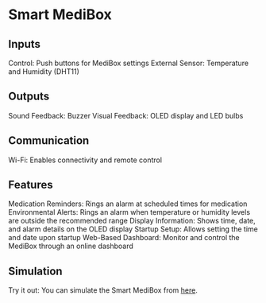 # Smart MediBox

## Inputs
Control: Push buttons for MediBox settings
External Sensor: Temperature and Humidity (DHT11)

## Outputs
Sound Feedback: Buzzer
Visual Feedback: OLED display and LED bulbs

## Communication
Wi-Fi: Enables connectivity and remote control

## Features
Medication Reminders: Rings an alarm at scheduled times for medication
Environmental Alerts: Rings an alarm when temperature or humidity levels are outside the recommended range
Display Information: Shows time, date, and alarm details on the OLED display
Startup Setup: Allows setting the time and date upon startup
Web-Based Dashboard: Monitor and control the MediBox through an online dashboard

## Simulation
Try it out: You can simulate the Smart MediBox from [here](https://wokwi.com/projects/391768414706216961).
